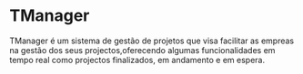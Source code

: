 # TManager
TManager é um sistema de gestão de projetos que visa facilitar as empreas na gestão dos seus projectos,oferecendo algumas funcionalidades em tempo real como  projectos finalizados, em andamento  e em espera.
